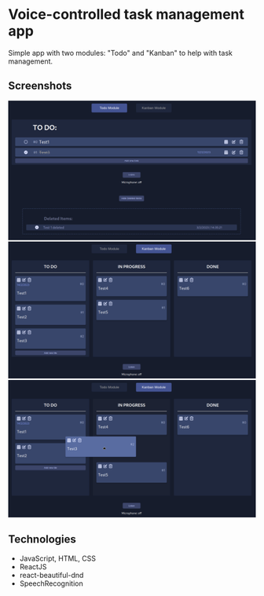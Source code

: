 # Voice-controlled task management app

Simple app with two modules: "Todo" and "Kanban" to help with task management.

## Screenshots

![](./preview/preview1.png)
![](./preview/preview2.png)
![](./preview/preview3.png)

## Technologies

* JavaScript, HTML, CSS
* ReactJS
* react-beautiful-dnd
* SpeechRecognition


